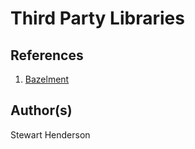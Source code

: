 # Third Party Libraries

## References

1. [Bazelment](https://github.com/bazelment/trunk/tree/master/third_party)

## Author(s)

Stewart Henderson
